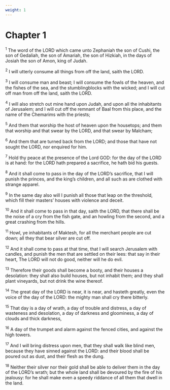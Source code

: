 ```yaml
---
weight: 1
---
```


# Chapter 1

<sup>1</sup> The word of the LORD which came unto Zephaniah the son of Cushi, the son of Gedaliah, the son of Amariah, the son of Hizkiah, in the days of Josiah the son of Amon, king of Judah. 

<sup>2</sup> I will utterly consume all things from off the land, saith the LORD. 

<sup>3</sup> I will consume man and beast; I will consume the fowls of the heaven, and the fishes of the sea, and the stumblingblocks with the wicked; and I will cut off man from off the land, saith the LORD. 

<sup>4</sup> I will also stretch out mine hand upon Judah, and upon all the inhabitants of Jerusalem; and I will cut off the remnant of Baal from this place, and the name of the Chemarims with the priests; 

<sup>5</sup> And them that worship the host of heaven upon the housetops; and them that worship and that swear by the LORD, and that swear by Malcham; 

<sup>6</sup> And them that are turned back from the LORD; and those that have not sought the LORD, nor enquired for him. 

<sup>7</sup> Hold thy peace at the presence of the Lord GOD: for the day of the LORD is at hand: for the LORD hath prepared a sacrifice, he hath bid his guests. 

<sup>8</sup> And it shall come to pass in the day of the LORD’s sacrifice, that I will punish the princes, and the king’s children, and all such as are clothed with strange apparel. 

<sup>9</sup> In the same day also will I punish all those that leap on the threshold, which fill their masters’ houses with violence and deceit. 

<sup>10</sup> And it shall come to pass in that day, saith the LORD, that there shall be the noise of a cry from the fish gate, and an howling from the second, and a great crashing from the hills. 

<sup>11</sup> Howl, ye inhabitants of Maktesh, for all the merchant people are cut down; all they that bear silver are cut off. 

<sup>12</sup> And it shall come to pass at that time, that I will search Jerusalem with candles, and punish the men that are settled on their lees: that say in their heart, The LORD will not do good, neither will he do evil. 

<sup>13</sup> Therefore their goods shall become a booty, and their houses a desolation: they shall also build houses, but not inhabit them; and they shall plant vineyards, but not drink the wine thereof. 

<sup>14</sup> The great day of the LORD is near, it is near, and hasteth greatly, even the voice of the day of the LORD: the mighty man shall cry there bitterly. 

<sup>15</sup> That day is a day of wrath, a day of trouble and distress, a day of wasteness and desolation, a day of darkness and gloominess, a day of clouds and thick darkness, 

<sup>16</sup> A day of the trumpet and alarm against the fenced cities, and against the high towers. 

<sup>17</sup> And I will bring distress upon men, that they shall walk like blind men, because they have sinned against the LORD: and their blood shall be poured out as dust, and their flesh as the dung. 

<sup>18</sup> Neither their silver nor their gold shall be able to deliver them in the day of the LORD’s wrath; but the whole land shall be devoured by the fire of his jealousy: for he shall make even a speedy riddance of all them that dwell in the land. 


